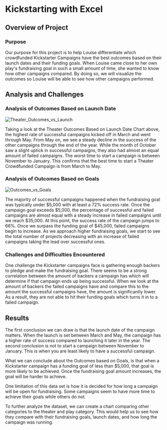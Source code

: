 # Kickstarting with Excel

## Overview of Project

### Purpose

Our purpose for this project is to help Louise differentiate which crowdfunded Kickstarter Campaigns have the best outcomes based on their launch dates and their funding goals. When Louise came close to her own play's fundraising goal in such a small amount of time, she wanted to know how other campaigns compared. By doing so, we will visualize the outcomes so Louise will be able to see how other campaigns performed. 

## Analysis and Challenges

### Analysis of Outcomes Based on Launch Date

![Theater_Outcomes_vs_Launch](https://user-images.githubusercontent.com/71396367/94368600-f0db1380-00b2-11eb-8c59-dd3fa47249be.png)

Taking a look at the Theater Outcomes Based on Launch Date Chart above, the highest rate of successful campaigns kicked off in March and went through May. From May on, we see a steady decline in the success of the other campaigns through the end of the year. While the month of October saw a slight uptick in successful campaigns, they also had almost an equal amount of failed campaigns. The worst time to start a campaign is between November to January. This confirms that the best time to start a Theater Crowdfunded Campaign is from March to May. 

### Analysis of Outcomes Based on Goals

![Outcomes_vs_Goals](https://user-images.githubusercontent.com/71396367/94371280-46b7b780-00c3-11eb-8925-c360e204f135.png)

The majority of successful campaigns happened when the fundraising goal was typically under $5,000 with at least a 72% success rate. Once the campaign goal exceeds $5,000, the percentage of successful and failed campaigns are almost equal with a steady increase in failed campaigns until we reach $35,000. At this point, the success rate of the campaign jumps to 66%. Once we surpass the funding goal of $45,000,  failed campaigns begin to increase. As we approach higher fundraising goals, we start to see the total number of projects decreasing with an increase of failed campaigns taking the lead over successful ones. 

### Challenges and Difficulties Encountered

One challenge the Kickstarter campaigns face is gathering enough backers to pledge and make the fundraising goal. There seems to be a strong correlation between the amount of backers a campaign has which will determine if that campaign ends up being successful. When we look at the amount of backers the failed campaigns have and compare this to the amount the successful campaigns have, the amount is significantly lower. As a result, they are not able to hit their funding goals which turns it in to a failed campaign.  

## Results

The first conclusion we can draw is that the launch date of the campaign matters. When the launch is set between March and May, the campaign has a higher rate of success compared to launching it later in the year. The second conclusion is not to start a campaign between November to January. This is when you are least likely to have a successful campaign. 

What we can conclude about the Outcomes based on Goals, is that when a Kickstarter campaign has a funding goal of less than $5,000, that goal is more likely to be achieved. Once the fundraising goal amount increases, the goal will be harder to achieve. 

One limitation of this data set is how it is decided for how long a campaign will be open for fundraising. Some campaigns seem to have more time to achieve their goals while others do not. 

To further analyze the dataset, we can create a chart comparing other categories to the theater and play category. This would help us to see how they compare with their fundraising goals, launch dates, and how long the campaign was running. 
